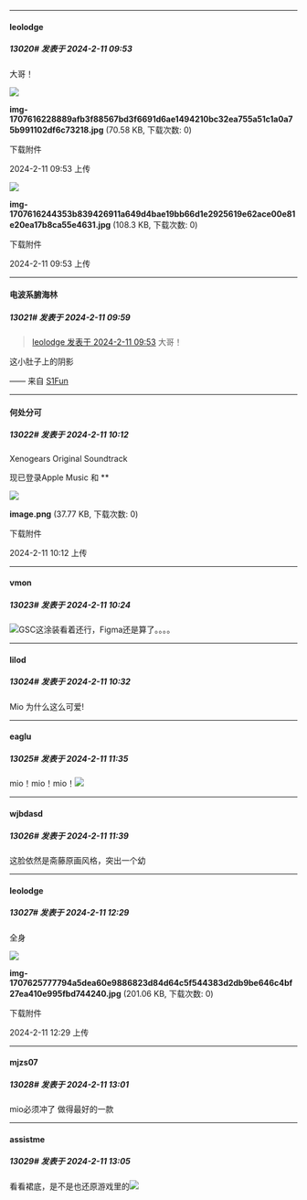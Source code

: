 
*****

####  leolodge  
##### 13020#       发表于 2024-2-11 09:53

大哥！

<img src="https://img.saraba1st.com/forum/202402/11/095316udu589hkttujjjda.jpg" referrerpolicy="no-referrer">

<strong>img-1707616228889afb3f88567bd3f6691d6ae1494210bc32ea755a51c1a0a75b991102df6c73218.jpg</strong> (70.58 KB, 下载次数: 0)

下载附件

2024-2-11 09:53 上传

<img src="https://img.saraba1st.com/forum/202402/11/095328gqq8gohhqo18h621.jpg" referrerpolicy="no-referrer">

<strong>img-1707616244353b839426911a649d4bae19bb66d1e2925619e62ace00e81e20ea17b8ca55e4631.jpg</strong> (108.3 KB, 下载次数: 0)

下载附件

2024-2-11 09:53 上传

*****

####  电波系腑海林  
##### 13021#       发表于 2024-2-11 09:59

<blockquote><a href="httphttps://bbs.saraba1st.com/2b/forum.php?mod=redirect&amp;goto=findpost&amp;pid=63938015&amp;ptid=2084818" target="_blank">leolodge 发表于 2024-2-11 09:53</a>
大哥！</blockquote>
这小肚子上的阴影

—— 来自 [S1Fun](https://s1fun.koalcat.com)


*****

####  何处分可  
##### 13022#       发表于 2024-2-11 10:12

Xenogears Original Soundtrack

现已登录Apple Music 和 ** ​​​

<img src="https://img.saraba1st.com/forum/202402/11/101201mv7jng7wsjueqjdn.png" referrerpolicy="no-referrer">

<strong>image.png</strong> (37.77 KB, 下载次数: 0)

下载附件

2024-2-11 10:12 上传

*****

####  vmon  
##### 13023#       发表于 2024-2-11 10:24

<img src="https://static.saraba1st.com/image/smiley/face2017/067.png" referrerpolicy="no-referrer">GSC这涂装看着还行，Figma还是算了。。。。


*****

####  lilod  
##### 13024#       发表于 2024-2-11 10:32

Mio 为什么这么可爱!


*****

####  eaglu  
##### 13025#       发表于 2024-2-11 11:35

mio！mio！mio！<img src="https://static.saraba1st.com/image/smiley/carton2017/384.png" referrerpolicy="no-referrer">

*****

####  wjbdasd  
##### 13026#       发表于 2024-2-11 11:39

这脸依然是斋藤原画风格，突出一个幼


*****

####  leolodge  
##### 13027#       发表于 2024-2-11 12:29

全身

<img src="https://img.saraba1st.com/forum/202402/11/122950mok7h5so4x6xhhw4.jpg" referrerpolicy="no-referrer">

<strong>img-1707625777794a5dea60e9886823d84d64c5f544383d2db9be646c4bf27ea410e995fbd744240.jpg</strong> (201.06 KB, 下载次数: 0)

下载附件

2024-2-11 12:29 上传


*****

####  mjzs07  
##### 13028#       发表于 2024-2-11 13:01

mio必须冲了 做得最好的一款


*****

####  assistme  
##### 13029#       发表于 2024-2-11 13:05

看看裙底，是不是也还原游戏里的<img src="https://static.saraba1st.com/image/smiley/face2017/062.gif" referrerpolicy="no-referrer">

